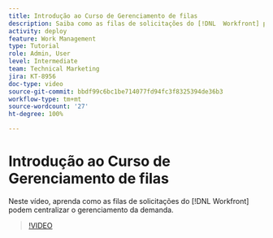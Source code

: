 ```yaml
---
title: Introdução ao Curso de Gerenciamento de filas
description: Saiba como as filas de solicitações do [!DNL  Workfront] podem centralizar o gerenciamento da demanda.
activity: deploy
feature: Work Management
type: Tutorial
role: Admin, User
level: Intermediate
team: Technical Marketing
jira: KT-8956
doc-type: video
source-git-commit: bbdf99c6bc1be714077fd94fc3f8325394de36b3
workflow-type: tm+mt
source-wordcount: '27'
ht-degree: 100%

---
```


# Introdução ao Curso de Gerenciamento de filas

Neste vídeo, aprenda como as filas de solicitações do [!DNL  Workfront] podem centralizar o gerenciamento da demanda.

>[!VIDEO](https://video.tv.adobe.com/v/335219/?quality=12&learn=on&enablevpops=1)
